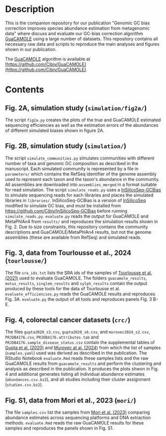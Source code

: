 # Description

This is the companion repository for our publication "Genomic GC bias correction improves species abundance estimation from metagenomic data" where discuss and evaluate our GC-bias correction algorithm [GuaCAMOLE](https://github.com/Cibiv/GuaCAMOLE) using a large number of datasets. This repository contains all necessary raw data and scripts to reproduce the main analyses and figures shown in our publication.

The [GuaCAMOLE](https://github.com/Cibiv/GuaCAMOLE) algorithm is available at [https://github.com/Cibiv/GuaCAMOLE](https://github.com/Cibiv/GuaCAMOLE).

# Contents

## Fig. 2A, simulation study (``simulation/fig2a/``)

The script ``fig2a.py`` creates the plots of the true and GuaCAMOLE estimated sequencing efficiencies as well as the estimation errors of the abundances of different simulated biases shown in figure 2A.

## Fig. 2B, simulation study (``simulation/``)

The script ``simulate_communities.py`` simulates communities with different number of taxa and genomic GC composition as described in the manuscript. Each simulated community is represented by a file in ``parameters/`` which contains the RefSeq identifier of the genome assembly used to represent each taxon and the taxon's abundance in the community. All assemblies are downloaded into ``assemblies_merged`` in a format suitable for read simulation. The script ``simulate_reads.py`` uses a [InSilicoSeq-GCBias](https://github.com/Cibiv/InSilicoSeq-GCBias) to simulate sequencing reads for each libraries and places the simulated libraries in `libraries/`. InSilicoSeq-GCBias is a version of [InSilicoSeq](https://github.com/HadrienG/InSilicoSeq) modified to simulate GC bias, and must be installed from https://github.com/Cibiv/InSilicoSeq-GCBias before running ``simulate_reads.py``. `evaluate.py` reads the output for GuaCAMOLE and MetaPhlAn4 from `results/` and reproduces the simulation results shown in Fig. 2. Due to size constraints, this repository contains the community descriptions and GuaCAMOLE/MetaPhlAn4 results, but not the genome assemblies (these are available from RefSeq) and simulated reads.

## Fig. 3, data from Tourlousse et al., 2024 (``tourlousse/``)

The file `sra_ids.txt` lists the SRA ids of the samples of [Tourlousse et al. (2021)](https://doi.org/10.1186/s40168-021-01048-3) used to evaluate GuaCAMOLE. The folders `guacamole_results`, `motus_results`, `singlem_results` and `sylph_results` contain the output produced by these tools for the data of Tourlousse et al. `evaluate_efficiencies.py` reads the GuaCAMOLE results and reproduces Fig. 3A. `evaluate.py` the output of all tools and reproduces panels Fig. 3 B-E.

## Fig. 4, colorectal cancer datasets (``crc/``)

The files `gupta2020_s3.csv`, `gupta2020_s6.csv`, and `murovec2024_s2.csv`, `PRJDB4176.csv`, `PRJDB4176.attributes.tab` and `PRJDB4176.sample_disease_status.csv` contain the supplemental tables of [Gupta et al. (2020)](https://doi.org/10.1038/s41467-020-18476-8) and [Murovec at al. (2024)](https://doi.org/10.3389/fmicb.2024.1426407) from which the list of samples (`samples.yaml`) used was derived as described in the publication. The RStudio Notebook `evaluate.Rmd` reads these samples lists and the raw GuaCAMOLE results from `guacamole_results` and perform the clustering and analysis as described in the publication. It produces the plots shwon in Fig. 4 and additional generates listing all individual abundance estimates (`abundances.csv.bz2`), and all studies including their cluster assignment (`studies.csv.bz2`).

## Fig. S1, data from Mori et al., 2023 (``mori/``)

The file `samples.csv` list the samples from [Mori et al. (2023)](https://doi.org/10.1093/dnares/dsad010) comparing abundance estimates across sequencing platforms and DNA extraction methods. `evaluate.Rmd` reads the raw GuaCAMOLE results for these samples and reproduces the panels shown in Fig. S1.
